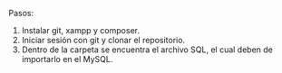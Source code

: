 Pasos:
1. Instalar git, xampp y composer.
2. Iniciar sesión con git y clonar el repositorio.
3. Dentro de la carpeta se encuentra el archivo SQL, el cual deben de importarlo en el MySQL.
